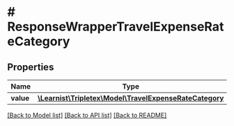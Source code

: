 # # ResponseWrapperTravelExpenseRateCategory

## Properties

Name | Type | Description | Notes
------------ | ------------- | ------------- | -------------
**value** | [**\Learnist\Tripletex\Model\TravelExpenseRateCategory**](TravelExpenseRateCategory.md) |  | [optional]

[[Back to Model list]](../../README.md#models) [[Back to API list]](../../README.md#endpoints) [[Back to README]](../../README.md)
